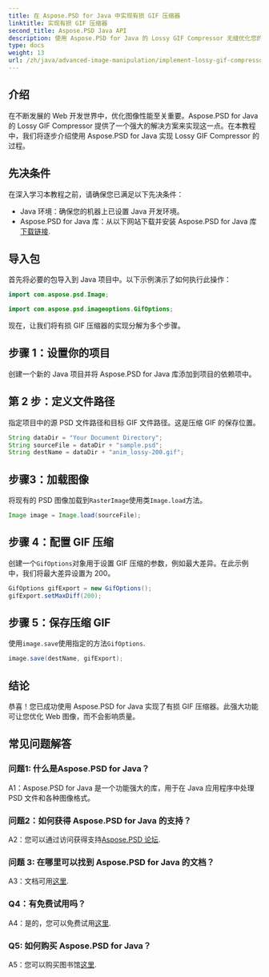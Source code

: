 ```yaml
---
title: 在 Aspose.PSD for Java 中实现有损 GIF 压缩器
linktitle: 实现有损 GIF 压缩器
second_title: Aspose.PSD Java API
description: 使用 Aspose.PSD for Java 的 Lossy GIF Compressor 无缝优化您的 Web 图像。按照我们的分步指南进行高效实施。
type: docs
weight: 13
url: /zh/java/advanced-image-manipulation/implement-lossy-gif-compressor/
---
```

## 介绍

在不断发展的 Web 开发世界中，优化图像性能至关重要。Aspose.PSD for Java 的 Lossy GIF Compressor 提供了一个强大的解决方案来实现这一点。在本教程中，我们将逐步介绍使用 Aspose.PSD for Java 实现 Lossy GIF Compressor 的过程。

## 先决条件

在深入学习本教程之前，请确保您已满足以下先决条件：

- Java 环境：确保您的机器上已设置 Java 开发环境。
-  Aspose.PSD for Java 库：从以下网站下载并安装 Aspose.PSD for Java 库[下载链接](https://releases.aspose.com/psd/java/).

## 导入包

首先将必要的包导入到 Java 项目中。以下示例演示了如何执行此操作：

```java
import com.aspose.psd.Image;

import com.aspose.psd.imageoptions.GifOptions;
```

现在，让我们将有损 GIF 压缩器的实现分解为多个步骤。

## 步骤 1：设置你的项目

创建一个新的 Java 项目并将 Aspose.PSD for Java 库添加到项目的依赖项中。

## 第 2 步：定义文件路径

指定项目中的源 PSD 文件路径和目标 GIF 文件路径。这是压缩 GIF 的保存位置。

```java
String dataDir = "Your Document Directory";
String sourceFile = dataDir + "sample.psd";
String destName = dataDir + "anim_lossy-200.gif";
```

## 步骤3：加载图像

将现有的 PSD 图像加载到`RasterImage`使用类`Image.load`方法。

```java
Image image = Image.load(sourceFile);
```

## 步骤 4：配置 GIF 压缩

创建一个`GifOptions`对象用于设置 GIF 压缩的参数，例如最大差异。在此示例中，我们将最大差异设置为 200。

```java
GifOptions gifExport = new GifOptions();
gifExport.setMaxDiff(200);
```

## 步骤 5：保存压缩 GIF

使用`image.save`使用指定的方法`GifOptions`.

```java
image.save(destName, gifExport);
```

## 结论

恭喜！您已成功使用 Aspose.PSD for Java 实现了有损 GIF 压缩器。此强大功能可让您优化 Web 图像，而不会影响质量。

## 常见问题解答

### 问题1: 什么是Aspose.PSD for Java？

A1：Aspose.PSD for Java 是一个功能强大的库，用于在 Java 应用程序中处理 PSD 文件和各种图像格式。

### 问题2：如何获得 Aspose.PSD for Java 的支持？

 A2：您可以通过访问获得支持[Aspose.PSD 论坛](https://forum.aspose.com/c/psd/34).

### 问题 3: 在哪里可以找到 Aspose.PSD for Java 的文档？

A3：文档可用[这里](https://reference.aspose.com/psd/java/).

### Q4：有免费试用吗？

 A4：是的，您可以免费试用[这里](https://releases.aspose.com/).

### Q5: 如何购买 Aspose.PSD for Java？

 A5：您可以购买图书馆[这里](https://purchase.aspose.com/buy).